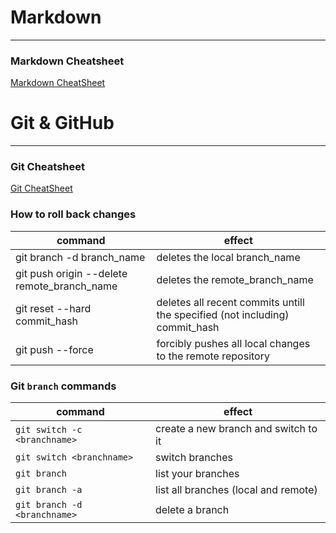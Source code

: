 # Markdown
---
### Markdown Cheatsheet

[Markdown CheatSheet](https://github.com/adam-p/markdown-here/wiki/Markdown-Cheatsheet)


# Git & GitHub
---
### Git Cheatsheet
[Git CheatSheet](https://training.github.com/downloads/github-git-cheat-sheet/)

### How to roll back changes
 command | effect 
 --- | ---
 git branch -d branch_name | deletes the local branch_name
 git push origin --delete remote_branch_name | deletes the remote_branch_name
 git reset --hard commit_hash | deletes all recent commits untill the specified (not including) commit_hash
 git push --force | forcibly pushes all local changes to the remote repository

### Git `branch` commands

| command                      | effect                               |
| ---------------------------- | ------------------------------------ |
| `git switch -c <branchname>` | create a new branch and switch to it |
| `git switch <branchname>`    | switch branches                      |
| `git branch`                 | list your branches                   |
| `git branch -a`              | list all branches (local and remote) |
| `git branch -d <branchname>` | delete a branch                      |
